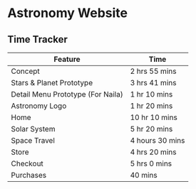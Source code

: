 # Astronomy Website

## Time Tracker

| Feature | Time |
| ------- | ---- |
| Concept | 2 hrs 55 mins |
| Stars & Planet Prototype | 3 hrs 41 mins |
| Detail Menu Prototype (For Naila) | 1 hr 10 mins |
| Astronomy Logo | 1 hr 20 mins |
| Home | 10 hr 10 mins |
| Solar System | 5 hr 20 mins |
| Space Travel | 4 hours 30 mins |
| Store | 4 hrs 20 mins |
| Checkout | 5 hrs 0 mins |
| Purchases | 40 mins |
